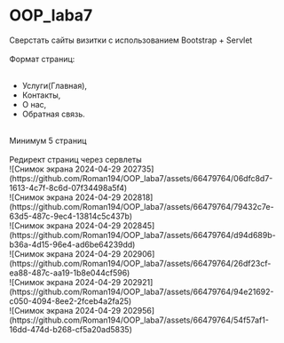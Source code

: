 # OOP_laba7</br>

Сверстать сайты визитки с использованием Bootstrap + Servlet </br>
</br>
Формат страниц: </br>
</br>
- Услуги(Главная),</br>
- Контакты,</br>
- О нас,</br>
- Обратная связь.</br>
</br>
Минимум 5 страниц</br>
</br>
Редирект страниц  через сервлеты</br>
![Снимок экрана 2024-04-29 202735](https://github.com/Roman194/OOP_laba7/assets/66479764/06dfc8d7-1613-4c7f-8c6d-07f34498a5f4)</br>
![Снимок экрана 2024-04-29 202818](https://github.com/Roman194/OOP_laba7/assets/66479764/79432c7e-63d5-487c-9ec4-13814c5c437b)</br>
![Снимок экрана 2024-04-29 202845](https://github.com/Roman194/OOP_laba7/assets/66479764/d94d689b-b36a-4d15-96e4-ad6be64239dd)</br>
![Снимок экрана 2024-04-29 202906](https://github.com/Roman194/OOP_laba7/assets/66479764/26df23cf-ea88-487c-aa19-1b8e044cf596)</br>
![Снимок экрана 2024-04-29 202921](https://github.com/Roman194/OOP_laba7/assets/66479764/94e21692-c050-4094-8ee2-2fceb4a2fa25)</br>
![Снимок экрана 2024-04-29 202956](https://github.com/Roman194/OOP_laba7/assets/66479764/54f57af1-16dd-474d-b268-cf5a20ad5835)
